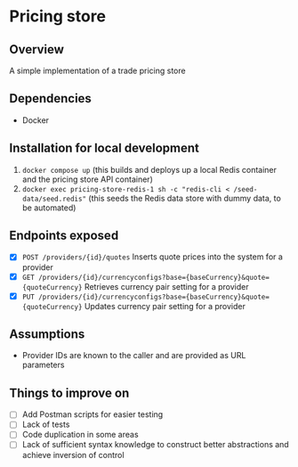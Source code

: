 # Pricing store

## Overview

A simple implementation of a trade pricing store

## Dependencies

- Docker

## Installation for local development

1. `docker compose up` (this builds and deploys up a local Redis container and the pricing store API container)
2. `docker exec pricing-store-redis-1 sh -c "redis-cli < /seed-data/seed.redis"` (this seeds the Redis data store with dummy data, to be automated)

## Endpoints exposed

- [x] `POST /providers/{id}/quotes` Inserts quote prices into the system for a provider
- [x] `GET /providers/{id}/currencyconfigs?base={baseCurrency}&quote={quoteCurrency}` Retrieves currency pair setting for a provider
- [x] `PUT /providers/{id}/currencyconfigs?base={baseCurrency}&quote={quoteCurrency}` Updates currency pair setting for a provider

## Assumptions

- Provider IDs are known to the caller and are provided as URL parameters

## Things to improve on

- [ ] Add Postman scripts for easier testing
- [ ] Lack of tests
- [ ] Code duplication in some areas
- [ ] Lack of sufficient syntax knowledge to construct better abstractions and achieve inversion of control
